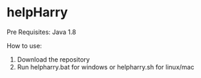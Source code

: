 # helpHarry

Pre Requisites: 
Java 1.8

How to use: 

1. Download the repository 
2. Run helpharry.bat for windows or helpharry.sh for linux/mac 
